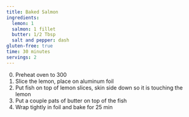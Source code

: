```yaml
---
title: Baked Salmon
ingredients:
  lemon: 1
  salmon: 1 fillet
  butter: 1/2 Tbsp
  salt and pepper: dash
gluten-free: true
time: 30 minutes
servings: 2
---
```

0. Preheat oven to 300
1. Slice the lemon, place on aluminum foil
2. Put fish on top of lemon slices, skin side down so it is touching the lemon
3. Put a couple pats of butter on top of the fish
4. Wrap tightly in foil and bake for 25 min
